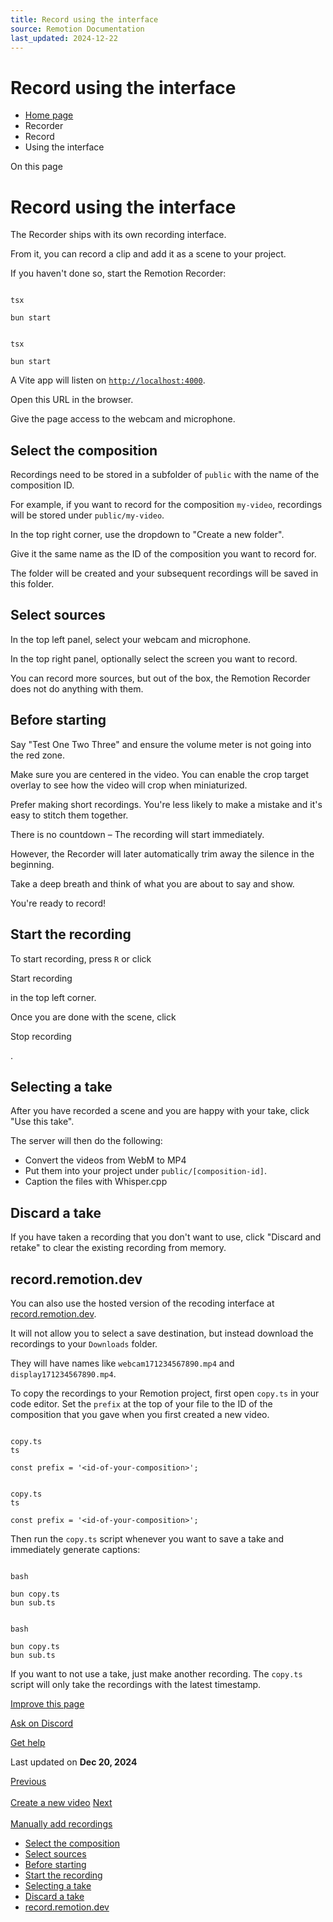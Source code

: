 ```yaml
---
title: Record using the interface
source: Remotion Documentation
last_updated: 2024-12-22
---
```


# Record using the interface

- [Home page](/)
- Recorder
- Record
- Using the interface

On this page

# Record using the interface

The Recorder ships with its own recording interface.

From it, you can record a clip and add it as a scene to your project.

If you haven't done so, start the Remotion Recorder:

```

tsx

bun start
```

```

tsx

bun start
```

A Vite app will listen on [`http://localhost:4000`](http://localhost:4000).

Open this URL in the browser.

Give the page access to the webcam and microphone.

## Select the composition [​](\#select-the-composition "Direct link to Select the composition")

Recordings need to be stored in a subfolder of `public` with the name of the composition ID.

For example, if you want to record for the composition `my-video`, recordings will be stored under `public/my-video`.

In the top right corner, use the dropdown to "Create a new folder".

Give it the same name as the ID of the composition you want to record for.

The folder will be created and your subsequent recordings will be saved in this folder.

## Select sources [​](\#select-sources "Direct link to Select sources")

In the top left panel, select your webcam and microphone.

In the top right panel, optionally select the screen you want to record.

You can record more sources, but out of the box, the Remotion Recorder does not do anything with them.

## Before starting [​](\#before-starting "Direct link to Before starting")

Say "Test One Two Three" and ensure the volume meter is not going into the red zone.

Make sure you are centered in the video. You can enable the crop target overlay to see how the video will crop when miniaturized.

Prefer making short recordings. You're less likely to make a mistake and it's easy to stitch them together.

There is no countdown – The recording will start immediately.

However, the Recorder will later automatically trim away the silence in the beginning.

Take a deep breath and think of what you are about to say and show.

You're ready to record!

## Start the recording [​](\#start-the-recording "Direct link to Start the recording")

To start recording, press `R` or click

Start recording

in the top left corner.

Once you are done with the scene, click

Stop recording

.

## Selecting a take [​](\#selecting-a-take "Direct link to Selecting a take")

After you have recorded a scene and you are happy with your take, click "Use this take".

The server will then do the following:

- Convert the videos from WebM to MP4
- Put them into your project under `public/[composition-id]`.
- Caption the files with Whisper.cpp

## Discard a take [​](\#discard-a-take "Direct link to Discard a take")

If you have taken a recording that you don't want to use, click "Discard and retake" to clear the existing recording from memory.

## record.remotion.dev [​](\#recordremotiondev "Direct link to record.remotion.dev")

You can also use the hosted version of the recoding interface at [record.remotion.dev](https://record.remotion.dev).

It will not allow you to select a save destination, but instead download the recordings to your `Downloads` folder.

They will have names like `webcam171234567890.mp4` and `display171234567890.mp4`.

To copy the recordings to your Remotion project, first open `copy.ts` in your code editor. Set the `prefix` at the top of your file to the ID of the composition that you gave when you first created a new video.

```

copy.ts
ts

const prefix = '<id-of-your-composition>';
```

```

copy.ts
ts

const prefix = '<id-of-your-composition>';
```

Then run the `copy.ts` script whenever you want to save a take and immediately generate captions:

```

bash

bun copy.ts
bun sub.ts
```

```

bash

bun copy.ts
bun sub.ts
```

If you want to not use a take, just make another recording. The `copy.ts` script will only take the recordings with the latest timestamp.

[Improve this page](https://github.com/remotion-dev/remotion/edit/main/packages/docs/docs/recorder/record/index.mdx)

[Ask on Discord](https://remotion.dev/discord)

[Get help](/docs/get-help)

Last updated on **Dec 20, 2024**

[Previous\
\
Create a new video](/docs/recorder/create) [Next\
\
Manually add recordings](/docs/recorder/record/manually)

- [Select the composition](#select-the-composition)
- [Select sources](#select-sources)
- [Before starting](#before-starting)
- [Start the recording](#start-the-recording)
- [Selecting a take](#selecting-a-take)
- [Discard a take](#discard-a-take)
- [record.remotion.dev](#recordremotiondev)
